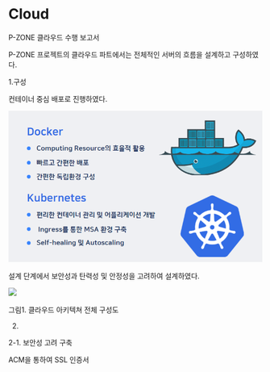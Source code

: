 # Cloud

P-ZONE 클라우드 수행 보고서

P-ZONE 프로젝트의 클라우드 파트에서는 전체적인 서버의 흐름을 설계하고 구성하였다.

  1.구성

컨테이너 중심 배포로 진행하였다.

<img src="img/Container.png">

설계 단계에서 보안성과 탄력성 및 안정성을 고려하여 설계하였다.




<img src="https://user-images.githubusercontent.com/112363021/219580453-fdf76954-1a53-4d67-9a18-5e0c9ce550fd.png">

그림1. 클라우드 아키텍쳐 전체 구성도

  2.

2-1. 보안성 고려 구축

ACM을 통하여 SSL 인증서
